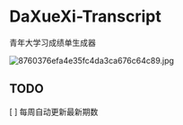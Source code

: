 # DaXueXi-Transcript
青年大学习成绩单生成器

![8760376efa4e35fc4da3ca676c64c89.jpg](https://i.loli.net/2021/03/23/VbiB1Clz5aOkrZR.jpg)

## TODO
[ ] 每周自动更新最新期数
